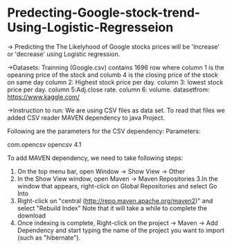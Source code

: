 # Predecting-Google-stock-trend-Using-Logistic-Regresseion


-> Predicting the The Likelyhood of Google stocks prices will be 'Increase' or 'decrease' using Logistic regression.

->Datasets: Trainning (Google.csv) contains 1696 row where column 1 is the opeaning price of the stock and columb 4 is the closing price of the stock on same day
column 2: Highest stock price per day. column 3: lowest stock price per day. column 5:Adj.close rate. column 6: volume. datasetfrom: https://www.kaggle.com/

->Instruction to run:
We are using CSV files as data set. To read that files we added CSV reader MAVEN dependency to java Project. 

Following are the parameters for the CSV dependency:
Parameters:

<dependency>
    <groupId>com.opencsv</groupId>
    <artifactId>opencsv</artifactId>
    <version>4.1</version>
</dependency>

To add MAVEN dependency, we need to take following steps:

1. On the top menu bar, open Window -> Show View -> Other
2. In the Show View window, open Maven -> Maven Repositories 
3.In the window that appears, right-click on Global Repositories and select Go Into
4. Right-click on "central (http://repo.maven.apache.org/maven2)" and select "Rebuild Index"
	Note that it will take a while to complete the download
5. Once indexing is complete, Right-click on the project -> Maven -> Add Dependency and start typing 
the name of the project you want to import (such as "hibernate").

